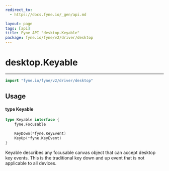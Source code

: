 ```yaml
---
redirect_to:
  - https://docs.fyne.io/_gen/api.md

layout: page
tags: [api]
title: Fyne API "desktop.Keyable"
package: fyne.io/fyne/v2/driver/desktop
---
```

# desktop.Keyable
---
```go
import "fyne.io/fyne/v2/driver/desktop"
```

## Usage

#### type Keyable

```go
type Keyable interface {
	fyne.Focusable

	KeyDown(*fyne.KeyEvent)
	KeyUp(*fyne.KeyEvent)
}
```

Keyable describes any focusable canvas object that can accept desktop key events. This is the traditional key down and up event that is not applicable to all devices.
